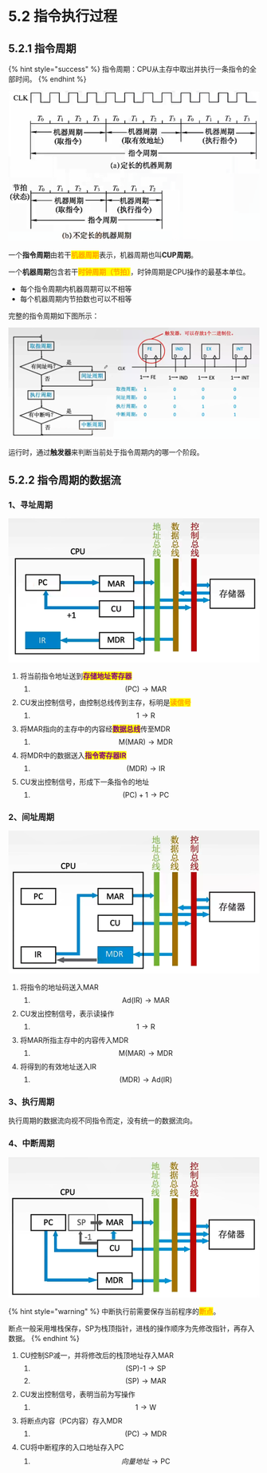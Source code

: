 # 5.2 指令执行过程

## 5.2.1 指令周期

{% hint style="success" %}
指令周期：CPU从主存中取出并执行一条指令的全部时间。
{% endhint %}

![](../.gitbook/assets/机器周期.png)

一个**指令周期**由若干<mark style="color:orange;">**机器周期**</mark>表示，机器周期也叫**CUP周期**。

一个**机器周期**包含若干<mark style="color:orange;">**时钟周期（节拍）**</mark>，时钟周期是CPU操作的最基本单位。

* 每个指令周期内机器周期可以不相等
* 每个机器周期内节拍数也可以不相等 

完整的指令周期如下图所示：

![](../.gitbook/assets/指令周期流程.png)

运行时，通过**触发器**来判断当前处于指令周期内的哪一个阶段。

## 5.2.2 指令周期的数据流

### 1、寻址周期

![](../.gitbook/assets/取址周期.png)

1. 将当前指令地址送到<mark style="color:purple;">**存储地址寄存器**</mark>
   1. $$\text{(PC)} \to \text{MAR}$$
2. CU发出控制信号，由控制总线传到主存，标明是<mark style="color:orange;">**读信号**</mark>
   1. $$1 \to \text{R}$$
3. 将MAR指向的主存中的内容经<mark style="color:purple;">**数据总线**</mark>传至MDR
   1. $$\text{M(MAR)} \to \text{MDR}$$
4. 将MDR中的数据送入<mark style="color:purple;">**指令寄存器IR**</mark>
   1. $$\text{(MDR)} \to \text{IR}$$
5. CU发出控制信号，形成下一条指令的地址
   1. $$\text{(PC)}+1 \to \text{PC}$$

### 2、间址周期

![](../.gitbook/assets/间址周期.png)

1. 将指令的地址码送入MAR
   1. $$\text{Ad(IR)} \to \text{MAR}$$
2. CU发出控制信号，表示读操作
   1. $$1 \to \text{R}$$
3. 将MAR所指主存中的内容传入MDR
   1. $$\text{M(MAR)} \to \text{MDR}$$
4. 将得到的有效地址送入IR
   1. $$\text{(MDR)} \to \text{Ad(IR)}$$

### 3、执行周期

执行周期的数据流向视不同指令而定，没有统一的数据流向。

### 4、中断周期

![](../.gitbook/assets/中断周期.png)

{% hint style="warning" %}
中断执行前需要保存当前程序的<mark style="color:orange;">**断点**</mark>。

断点一般采用堆栈保存，SP为栈顶指针，进栈的操作顺序为先修改指针，再存入数据。
{% endhint %}

1. CU控制SP减一，并将修改后的栈顶地址存入MAR
   1. $$\text{(SP)-1}\to \text{SP}$$
   2. $$\text{(SP)}\to \text{MAR}$$
2. CU发出控制信号，表明当前为写操作
   1. $$1 \to \text{W}$$
3. 将断点内容（PC内容）存入MDR
   1. $$\text{(PC)} \to \text{MDR}$$
4. CU将中断程序的入口地址存入PC
   1. $$向量地址 \to \text{PC}$$

